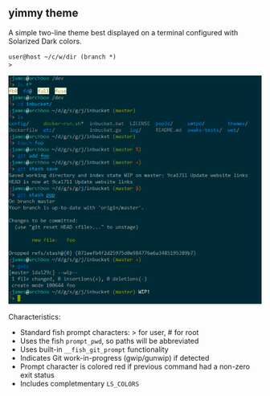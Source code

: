 ## yimmy theme

A simple two-line theme best displayed on a terminal configured with Solarized
Dark colors.

    user@host ~/c/w/dir (branch *)
    >

![Screenshot](screenshot.png)

Characteristics:

- Standard fish prompt characters: > for user, # for root
- Uses the fish `prompt_pwd`, so paths will be abbreviated
- Uses built-in `__fish_git_prompt` functionality
- Indicates Git work-in-progress (gwip/gunwip) if detected
- Prompt character is colored red if previous command had a non-zero exit
  status
- Includes completmentary `LS_COLORS`
